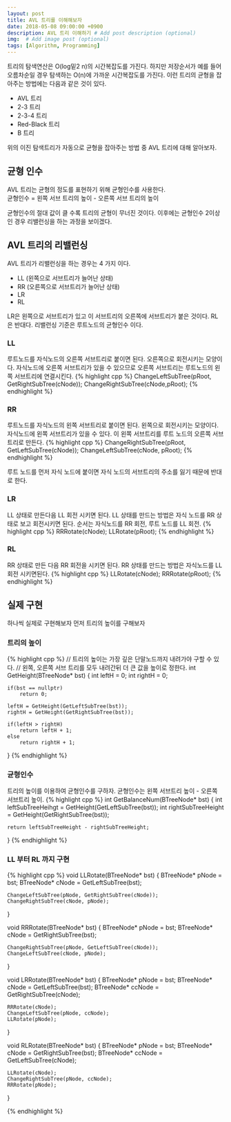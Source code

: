 ```yaml
---
layout: post
title: AVL 트리를 이해해보자
date: 2018-05-08 09:00:00 +0900
description: AVL 트리 이해하기 # Add post description (optional)
img:  # Add image post (optional)
tags: [Algorithm, Programming]
---
```


트리의 탐색연산은 O(log밑2 n)의 시간복잡도를 가진다. 하지만 저장순서가 예를 들어 오름차순일 경우 탐색하는 O(n)에 가까운 시간복잡도를 가진다.
이런 트리의 균형을 잡아주는 방법에는 다음과 같은 것이 있다.
* AVL 트리
* 2-3 트리
* 2-3-4 트리
* Red-Black 트리
* B 트리

위의 이진 탐색트리가 자동으로 균형을 잡아주는 방법 중 AVL 트리에 대해 알아보자.

## 균형 인수
AVL 트리는 균형의 정도를 표현하기 위해 균형인수를 사용한다. <br />
균형인수 = 왼쪽 서브 트리의 높이 - 오른쪽 서브 트리의 높이 <br />

균형인수의 절대 값이 클 수록 트리의 균형이 무너진 것이다. 이후에는 균형인수 2이상인 경우 리밸런싱을 하는 과정을 보이겠다.

## AVL 트리의 리밸런싱
AVL 트리가 리밸런싱을 하는 경우는 4 가지 이다.

* LL (왼쪽으로 서브트리가 늘어난 상태)
* RR (오른쪽으로 서브트리가 늘어난 상태)
* LR 
* RL

LR은 왼쪽으로 서브트리가 있고 이 서브트리의 오른쪽에 서브트리가 붙은 것이다. RL 은 반대다.
리밸런싱 기준은 루트노드의 균형인수 이다.

### LL
루트노드를 자식노드의 오른쪽 서브트리로 붙이면 된다. 오른쪽으로 회전시키는 모양이다.
자식노드에 오른쪽 서브트리가 있을 수 있으므로 오른쪽 서브트리는 루트노드의 왼쪽 서브트리에 연결시킨다.
{% highlight cpp %}
ChangeLeftSubTree(pRoot, GetRightSubTree(cNode));
ChangeRightSubTree(cNode,pRoot);
{% endhighlight %}

### RR
루트노드를 자식노드의 왼쪽 서브트리로 붙이면 된다. 왼쪽으로 회전시키는 모양이다.
자식노드에 왼쪽 서브트리가 있을 수 있다. 이 왼쪽 서브트리를 루트 노드의 오른쪽 서브트리로 만든다.
{% highlight cpp %}
ChangeRightSubTree(pRoot, GetLeftSubTree(cNode));
ChangeLeftSubTree(cNode, pRoot);
{% endhighlight %}

루트 노드를 먼저 자식 노드에 붙이면 자식 노드의 서브트리의 주소를 잃기 때문에 반대로 한다.

### LR
LL 상태로 만든다음 LL 회전 시키면 된다. LL 상태를 만드는 방법은 자식 노드를 RR 상태로 보고 회전시키면 된다.
순서는 자식노드를 RR 회전, 루트 노드를 LL 회전.
{% highlight cpp %}
RRRotate(cNode);
LLRotate(pRoot);
{% endhighlight %}

### RL
RR 상태로 만든 다음 RR 회전을 시키면 된다. RR 상태를 만드는 방법은 자식노드를 LL 회전 시키면된다.
{% highlight cpp %}
LLRotate(cNode);
RRRotate(pRoot);
{% endhighlight %}

## 실제 구현
하나씩 실제로 구현해보자 먼저 트리의 높이를 구해보자

### 트리의 높이
{% highlight cpp %}
// 트리의 높이는 가장 깊은 단말노드까지 내려가야 구할 수 있다.
// 왼쪽, 오른쪽 서브 트리를 모두 내려간뒤 더 큰 값을 높이로 정한다.
int GetHeight(BTreeNode* bst)
{
    int leftH = 0;
    int rightH = 0;

    if(bst == nullptr)
        return 0;
    
    leftH = GetHeight(GetLeftSubTree(bst));
    rightH = GetHeight(GetRightSubTree(bst));

    if(leftH > rightH)
        return leftH + 1;
    else
        return rightH + 1;
}
{% endhighlight %}

### 균형인수
트리의 높이를 이용하여 균형인수를 구하자. 균형인수는 왼쪽 서브트리 높이 - 오른쪽 서브트리 높이.
{% highlight cpp %}
int GetBalanceNum(BTreeNode* bst)
{
    int leftSubTreeHeihgt = GetHeight(GetLeftSubTree(bst));
    int rightSubTreeHeight = GetHeight(GetRightSubTree(bst));

    return leftSubTreeHeight - rightSubTreeHeight;
}
{% endhighlight %}

### LL 부터 RL 까지 구현
{% highlight cpp %}
void LLRotate(BTreeNode* bst)
{
    BTreeNode* pNode = bst;
    BTreeNode* cNode = GetLeftSubTree(bst);

    ChangeLeftSubTree(pNode, GetRightSubTree(cNode));
    ChangeRightSubTree(cNode, pNode);
}

void RRRotate(BTreeNode* bst)
{
    BTreeNode* pNode = bst;
    BTreeNode* cNode = GetRightSubTree(bst);

    ChangeRightSubTree(pNode, GetLeftSubTree(cNode));
    ChangeLeftSubTree(cNode, pNode);
}

void LRRotate(BTreeNode* bst)
{
    BTreeNode* pNode = bst;
    BTreeNode* cNode = GetLeftSubTree(bst);
    BTreeNode* ccNode = GetRightSubTree(cNode);

    RRRotate(cNode);
    ChangeLeftSubTree(pNode, ccNode);
    LLRotate(pNode);
}

void RLRotate(BTreeNode* bst)
{
    BTreeNode* pNode = bst;
    BTreeNode* cNode = GetRightSubTree(bst);
    BTreeNode* ccNode = GetLeftSubTree(cNode);

    LLRotate(cNode);
    ChangeRightSubTree(pNode, ccNode);
    RRRotate(pNode);
}

{% endhighlight %}